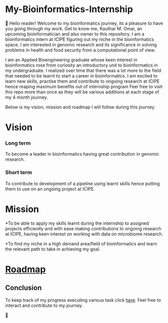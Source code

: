 # My-Bioinformatics-Internship
:wave: 
Hello reader! Welcome to my bioinformatics journey, its a pleasure to have you going through my work.
Get to know me, Kauthar M. Omar, an upcoming bioinformatician and also owner to this repository.
I am a bioinformatics intern at ICIPE figuring out my niche in the bioinformatics space. I am interested in genomic research and its significance in solving problems in health and food security from a computational point of view.

I am an Applied Bioengineering graduate whose keen interest in bioinformatics rose from curiosity an introductory unit to bioinformatics in my undergraduate.
I realized over time that there was a lot more to the field that needed to be learnt to start a career in bioinformatics. 
I am excited to learn new skills, practise them and contribute to ongoing research at ICIPE hence reaping maximum benefits out of internship program
Feel free to visit this repo more than once as they will be various additions at each stage of my 4 month journey.

Below is my vision, mission and roadmap I will follow during this journey.

# Vision

### Long term

To become a leader in bioinformatics having great contribution in genomic research.

### Short term
To contribute to development of a pipeline using learnt skills hence putting them to use on an ongoing project at ICIPE.


# Mission

*To be able to apply my skills learnt during the internship to assigned projects efficiently and with ease making contributions to ongoing research at ICIPE, having keen interest on working with data on microbiome research.

*To find my niche in a high demand area/field of bioinformatics and learn the relevant path to take in achieving my goal.

# [Roadmap](https://github.com/Kauthar-Omar/My-Bioinformatics-Internship/issues/4)

 ## Conclusion
To keep track of my progress executing various task click [here](https://github.com/Kauthar-Omar/My-Bioinformatics-Internship/projects/1).
Feel free to interact and contribute to my journey.

  :tada:

